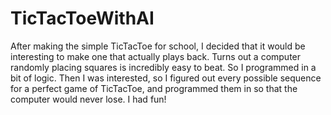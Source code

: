 # TicTacToeWithAI

After making the simple TicTacToe for school, I decided that it would be interesting to make one that actually plays back.
Turns out a computer randomly placing squares is incredibly easy to beat. So I programmed in a bit of logic. 
Then I was interested, so I figured out every possible sequence for a perfect game of TicTacToe, and programmed them in so that
the computer would never lose. I had fun!